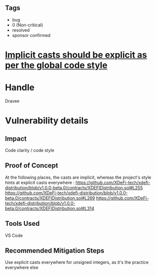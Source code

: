 ## Tags

- bug
- 0 (Non-critical)
- resolved
- sponsor confirmed

# [Implicit casts should be explicit as per the global code style](https://github.com/code-423n4/2022-01-xdefi-findings/issues/129) 

# Handle

Dravee


# Vulnerability details

## Impact
Code clarity / code style

## Proof of Concept
At the following places, the casts are implicit, whereas the project's style hints at explicit casts everywhere :
https://github.com/XDeFi-tech/xdefi-distribution/blob/v1.0.0-beta.0/contracts/XDEFIDistribution.sol#L255
https://github.com/XDeFi-tech/xdefi-distribution/blob/v1.0.0-beta.0/contracts/XDEFIDistribution.sol#L269
https://github.com/XDeFi-tech/xdefi-distribution/blob/v1.0.0-beta.0/contracts/XDEFIDistribution.sol#L314

## Tools Used
VS Code

## Recommended Mitigation Steps
Use explicit casts everywhere for unsigned integers, as it's the practice everywhere else

